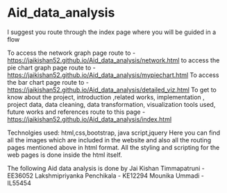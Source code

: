 # Aid_data_analysis 

I suggest you route through the index page where you will be guided in a flow

To access the network graph page route to - https://jaikishan52.github.io/Aid_data_analysis/network.html
to access the pie chart graph page route to - https://jaikishan52.github.io/Aid_data_analysis/mypiechart.html
To access the bar chart page route to - https://jaikishan52.github.io/Aid_data_analysis/detailed_viz.html
To get to know about the project, introduction ,related works, implementation , project data, data cleaning, data transformation, visualization tools used, future works and references  route to this page - https://jaikishan52.github.io/Aid_data_analysis/index.html

Technolgies used: html,css,bootstrap, java script,jquery
Here you can find all the images which are included in the website and also all the routing pages mentioned above in html format.
All the styling and scripting for the web pages is done inside the html itself.

The following Aid data analysis is done by 
Jai Kishan Timmapatruni - EE36052
Lakshmipriyanka Penchikala - KE12294
Mounika Ummadi - IL55454
